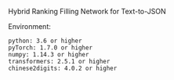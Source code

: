 Hybrid Ranking Filling Network for Text-to-JSON

Environment:

    python: 3.6 or higher
    pyTorch: 1.7.0 or higher
    numpy: 1.14.3 or higher
    transformers: 2.5.1 or higher
    chinese2digits: 4.0.2 or higher

